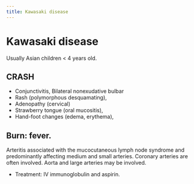 ```yaml
---
title: Kawasaki disease
---
```

# Kawasaki disease

Usually Asian children < 4 years old.

## CRASH
* Conjunctivitis, Bilateral nonexudative bulbar
* Rash (polymorphous desquamating),
* Adenopathy (cervical)
* Strawberry tongue (oral mucositis),
* Hand-foot changes (edema, erythema),
## Burn: fever.

Arteritis associated with the mucocutaneous lymph node syndrome and predominantly affecting medium and small arteries.
Coronary arteries are often involved.
Aorta and large arteries may be involved.

* Treatment: IV immunoglobulin and aspirin.
